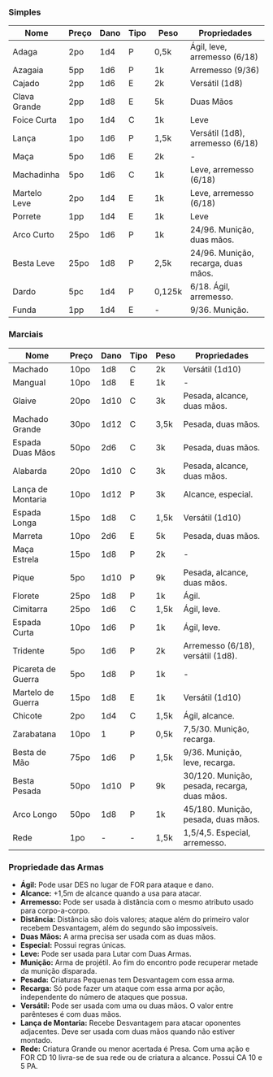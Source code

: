 
### Simples

| Nome         | Preço | Dano | Tipo | Peso   | Propriedades                        |
| ------------ | ----- | ---- | ---- | ------ | ----------------------------------- |
| Adaga        | 2po   | 1d4  | P    | 0,5k   | Ágil, leve, arremesso (6/18)        |
| Azagaia      | 5pp   | 1d6  | P    | 1k     | Arremesso (9/36)                    |
| Cajado       | 2pp   | 1d6  | E    | 2k     | Versátil (1d8)                      |
| Clava Grande | 2pp   | 1d8  | E    | 5k     | Duas Mãos                           |
| Foice Curta  | 1po   | 1d4  | C    | 1k     | Leve                                |
| Lança        | 1po   | 1d6  | P    | 1,5k   | Versátil (1d8), arremesso (6/18)    |
| Maça         | 5po   | 1d6  | E    | 2k     | -                                   |
| Machadinha   | 5po   | 1d6  | C    | 1k     | Leve, arremesso (6/18)              |
| Martelo Leve | 2po   | 1d4  | E    | 1k     | Leve, arremesso (6/18)              |
| Porrete      | 1pp   | 1d4  | E    | 1k     | Leve                                |
| Arco Curto   | 25po  | 1d6  | P    | 1k     | 24/96. Munição, duas mãos.          |
| Besta Leve   | 25po  | 1d8  | P    | 2,5k   | 24/96. Munição, recarga, duas mãos. |
| Dardo        | 5pc   | 1d4  | P    | 0,125k | 6/18. Ágil, arremesso.              |
| Funda        | 1pp   | 1d4  | E    | -      | 9/36. Munição.                      |
### Marciais

| Nome               | Preço | Dano | Tipo | Peso | Propriedades                                 |
| ------------------ | ----- | ---- | ---- | ---- | -------------------------------------------- |
| Machado            | 10po  | 1d8  | C    | 2k   | Versátil (1d10)                              |
| Mangual            | 10po  | 1d8  | E    | 1k   | -                                            |
| Glaive             | 20po  | 1d10 | C    | 3k   | Pesada, alcance, duas mãos.                  |
| Machado Grande     | 30po  | 1d12 | C    | 3,5k | Pesada, duas mãos.                           |
| Espada Duas Mãos   | 50po  | 2d6  | C    | 3k   | Pesada, duas mãos.                           |
| Alabarda           | 20po  | 1d10 | C    | 3k   | Pesada, alcance, duas mãos.                  |
| Lança de Montaria  | 10po  | 1d12 | P    | 3k   | Alcance, especial.                           |
| Espada Longa       | 15po  | 1d8  | C    | 1,5k | Versátil (1d10)                              |
| Marreta            | 10po  | 2d6  | E    | 5k   | Pesada, duas mãos.                           |
| Maça Estrela       | 15po  | 1d8  | P    | 2k   | -                                            |
| Pique              | 5po   | 1d10 | P    | 9k   | Pesada, alcance, duas mãos.                  |
| Florete            | 25po  | 1d8  | P    | 1k   | Ágil.                                        |
| Cimitarra          | 25po  | 1d6  | C    | 1,5k | Ágil, leve.                                  |
| Espada Curta       | 10po  | 1d6  | P    | 1k   | Ágil, leve.                                  |
| Tridente           | 5po   | 1d6  | P    | 2k   | Arremesso (6/18), versátil (1d8).            |
| Picareta de Guerra | 5po   | 1d8  | P    | 1k   | -                                            |
| Martelo de Guerra  | 15po  | 1d8  | E    | 1k   | Versátil (1d10)                              |
| Chicote            | 2po   | 1d4  | C    | 1,5k | Ágil, alcance.                               |
| Zarabatana         | 10po  | 1    | P    | 0,5k | 7,5/30. Munição, recarga.                    |
| Besta de Mão       | 75po  | 1d6  | P    | 1,5k | 9/36. Munição, leve, recarga.                |
| Besta Pesada       | 50po  | 1d10 | P    | 9k   | 30/120. Munição, pesada, recarga, duas mãos. |
| Arco Longo         | 50po  | 1d8  | P    | 1k   | 45/180. Munição, pesada, duas mãos.          |
| Rede               | 1po   | -    | -    | 1,5k | 1,5/4,5. Especial, arremesso.                |
### Propriedade das Armas
- **Ágil:** Pode usar DES no lugar de FOR para ataque e dano.
- **Alcance:** +1,5m de alcance quando a usa para atacar.
- **Arremesso:** Pode ser usada à distância com o mesmo atributo usado para corpo-a-corpo.
- **Distância:** Distância são dois valores; ataque além do primeiro valor recebem Desvantagem, além do segundo são impossíveis.
- **Duas Mãos:** A arma precisa ser usada com as duas mãos.
- **Especial:** Possui regras únicas.
- **Leve:** Pode ser usada para Lutar com Duas Armas.
- **Munição:** Arma de projétil. Ao fim do encontro pode recuperar metade da munição disparada.
- **Pesada:** Criaturas Pequenas tem Desvantagem com essa arma.
- **Recarga:** Só pode fazer um ataque com essa arma por ação, independente do número de ataques que possua.
- **Versátil:** Pode ser usada com uma ou duas mãos. O valor entre parênteses é com duas mãos.
- **Lança de Montaria:** Recebe Desvantagem para atacar oponentes adjacentes. Deve ser usada com duas mãos quando não estiver montado.
- **Rede:** Criatura Grande ou menor acertada é Presa. Com uma ação e FOR CD 10 livra-se de sua rede ou de criatura a alcance. Possui CA 10 e 5 PA.

